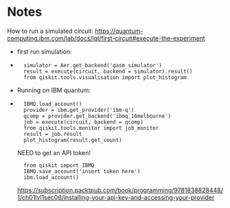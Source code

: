 # Notes

How to run a simulated circuit: 
https://quantum-computing.ibm.com/lab/docs/iql/first-circuit#execute-the-experiment 
- first run simulation: 
-       simulator = Aer.get_backend('qasm_simulator')
        result = execute(circuit, backend = simulator).result()
        from qiskit.tools.visualisation import plot_histogram



- Running on IBM quantum: 
-       IBMQ.load_account() 
        provider = ibm.get_provider('ibm-q')
        qcomp = provider.get_backend('ibmq_16melbourne')
        job = execute(circuit, backend = qcomp)
        from qiskit.tools.monitor import job_monitor
        result = job.result 
        plot_histogram(result.get_count)

    NEED to get an API token! 

        from qiskit import IBMQ
        IBMQ.save_account('insert token here')
        ibm.load_account()


    https://subscription.packtpub.com/book/programming/9781838828448/1/ch01lvl1sec06/installing-your-api-key-and-accessing-your-provider



